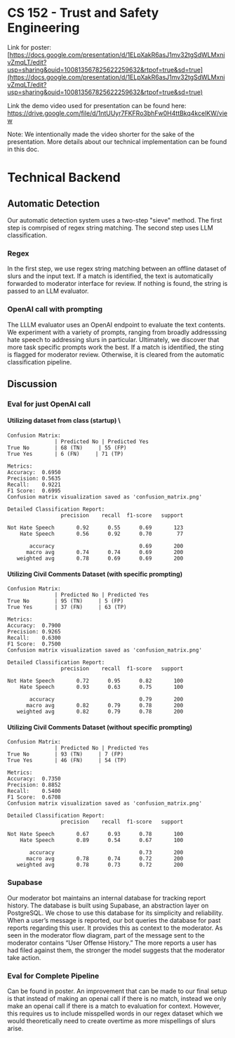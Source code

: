 # CS 152 - Trust and Safety Engineering

Link for poster: [https://docs.google.com/presentation/d/1ELpXakR6asJ1mv32tgSdWLMxnivZmqLT/edit?usp=sharing&ouid=100813567825622259632&rtpof=true&sd=true](https://docs.google.com/presentation/d/1ELpXakR6asJ1mv32tgSdWLMxnivZmqLT/edit?usp=sharing&ouid=100813567825622259632&rtpof=true&sd=true)

Link the demo video used for presentation can be found here: https://drive.google.com/file/d/1ntUUyr7FKFRo3bhFw0H4ttBkq4kcelKW/view

Note: We intentionally made the video shorter for the sake of the presentation. More details about our technical implementation can be found in this doc. 

# Technical Backend

## Automatic Detection

Our automatic detection system uses a two-step "sieve" method. The first step is comrpised of regex string matching. The second step uses LLM classification.

### Regex

In the first step, we use regex string matching between an offline dataset of slurs and the input text. If a match is identified, the text is automatically forwarded to moderator interface for review. If nothing is found, the string is passed to an LLM evaluator.

### OpenAI call with prompting

The LLLM evaluator uses an OpenAI endpoint to evaluate the text contents. We experiment with a variety of prompts, ranging from broadly addresssing hate speech to addressing slurs in particular. Ultimately, we discover that more task specific prompts work the best. If a match is identified, the sting is flagged for moderator review. Otherwise, it is cleared from the automatic classification pipeline.

## Discussion

### Eval for just OpenAI call

#### Utilizing dataset from class (startup) \\

```
Confusion Matrix:
               | Predicted No | Predicted Yes
True No        | 68 (TN)     | 55 (FP)
True Yes       | 6 (FN)     | 71 (TP)

Metrics:
Accuracy:  0.6950
Precision: 0.5635
Recall:    0.9221
F1 Score:  0.6995
Confusion matrix visualization saved as 'confusion_matrix.png'

Detailed Classification Report:
                 precision    recall  f1-score   support

Not Hate Speech       0.92      0.55      0.69       123
    Hate Speech       0.56      0.92      0.70        77

       accuracy                           0.69       200
      macro avg       0.74      0.74      0.69       200
   weighted avg       0.78      0.69      0.69       200
```

#### Utilizing Civil Comments Dataset (with specific prompting)

```
Confusion Matrix:
               | Predicted No | Predicted Yes
True No        | 95 (TN)     | 5 (FP)
True Yes       | 37 (FN)     | 63 (TP)

Metrics:
Accuracy:  0.7900
Precision: 0.9265
Recall:    0.6300
F1 Score:  0.7500
Confusion matrix visualization saved as 'confusion_matrix.png'

Detailed Classification Report:
                 precision    recall  f1-score   support

Not Hate Speech       0.72      0.95      0.82       100
    Hate Speech       0.93      0.63      0.75       100

       accuracy                           0.79       200
      macro avg       0.82      0.79      0.78       200
   weighted avg       0.82      0.79      0.78       200
```

#### Utilizing Civil Comments Dataset (without specific prompting)

```
Confusion Matrix:
               | Predicted No | Predicted Yes
True No        | 93 (TN)     | 7 (FP)
True Yes       | 46 (FN)     | 54 (TP)

Metrics:
Accuracy:  0.7350
Precision: 0.8852
Recall:    0.5400
F1 Score:  0.6708
Confusion matrix visualization saved as 'confusion_matrix.png'

Detailed Classification Report:
                 precision    recall  f1-score   support

Not Hate Speech       0.67      0.93      0.78       100
    Hate Speech       0.89      0.54      0.67       100

       accuracy                           0.73       200
      macro avg       0.78      0.74      0.72       200
   weighted avg       0.78      0.73      0.72       200
```

### Supabase

Our moderator bot maintains an internal database for tracking report history. The database is built using Supabase, an abstraction layer on PostgreSQL. We chose to use this database for its simplicity and reliability.
When a user’s message is reported, our bot queries the database for past reports regarding this user. It provides this as context to the moderator. As seen in the moderator flow diagram, part of the message sent to the moderator contains “User Offense History.” The more reports a user has had filed against them, the stronger the model suggests that the moderator take action.  

### Eval for Complete Pipeline

Can be found in poster. An improvement that can be made to our final setup is that instead of making an openai call if there is no match, instead we only make an openai call if there is a match to evaluation for context. However, this requires us to include misspelled words in our regex dataset which we would theoretically need to create overtime as more mispellings of slurs arise.
